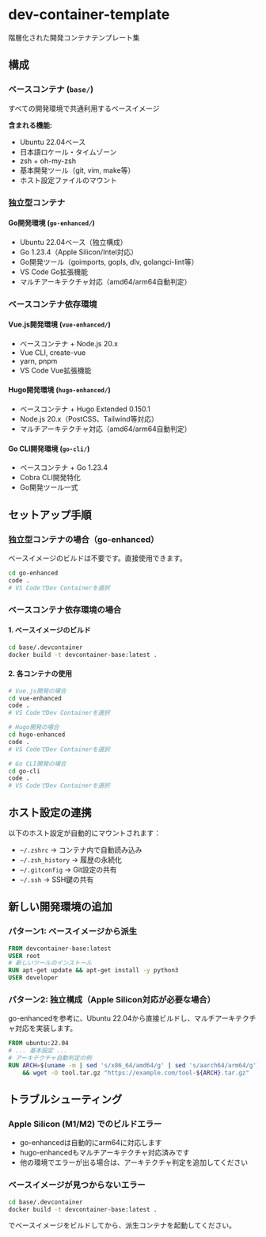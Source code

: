 # dev-container-template

階層化された開発コンテナテンプレート集

## 構成

### ベースコンテナ (`base/`)
すべての開発環境で共通利用するベースイメージ

**含まれる機能:**
- Ubuntu 22.04ベース
- 日本語ロケール・タイムゾーン
- zsh + oh-my-zsh
- 基本開発ツール（git, vim, make等）
- ホスト設定ファイルのマウント

### 独立型コンテナ

#### Go開発環境 (`go-enhanced/`)
- Ubuntu 22.04ベース（独立構成）
- Go 1.23.4（Apple Silicon/Intel対応）
- Go開発ツール（goimports, gopls, dlv, golangci-lint等）
- VS Code Go拡張機能
- マルチアーキテクチャ対応（amd64/arm64自動判定）

### ベースコンテナ依存環境

#### Vue.js開発環境 (`vue-enhanced/`)
- ベースコンテナ + Node.js 20.x
- Vue CLI, create-vue
- yarn, pnpm
- VS Code Vue拡張機能

#### Hugo開発環境 (`hugo-enhanced/`)
- ベースコンテナ + Hugo Extended 0.150.1
- Node.js 20.x（PostCSS、Tailwind等対応）
- マルチアーキテクチャ対応（amd64/arm64自動判定）

#### Go CLI開発環境 (`go-cli/`)
- ベースコンテナ + Go 1.23.4
- Cobra CLI開発特化
- Go開発ツール一式

## セットアップ手順

### 独立型コンテナの場合（go-enhanced）

ベースイメージのビルドは不要です。直接使用できます。

```bash
cd go-enhanced
code .
# VS CodeでDev Containerを選択
```

### ベースコンテナ依存環境の場合

#### 1. ベースイメージのビルド

```bash
cd base/.devcontainer
docker build -t devcontainer-base:latest .
```

#### 2. 各コンテナの使用

```bash
# Vue.js開発の場合
cd vue-enhanced
code .
# VS CodeでDev Containerを選択

# Hugo開発の場合
cd hugo-enhanced
code .
# VS CodeでDev Containerを選択

# Go CLI開発の場合
cd go-cli
code .
# VS CodeでDev Containerを選択
```

## ホスト設定の連携

以下のホスト設定が自動的にマウントされます：

- `~/.zshrc` → コンテナ内で自動読み込み
- `~/.zsh_history` → 履歴の永続化
- `~/.gitconfig` → Git設定の共有
- `~/.ssh` → SSH鍵の共有

## 新しい開発環境の追加

### パターン1: ベースイメージから派生

```dockerfile
FROM devcontainer-base:latest
USER root
# 新しいツールのインストール
RUN apt-get update && apt-get install -y python3
USER developer
```

### パターン2: 独立構成（Apple Silicon対応が必要な場合）

go-enhancedを参考に、Ubuntu 22.04から直接ビルドし、マルチアーキテクチャ対応を実装します。

```dockerfile
FROM ubuntu:22.04
# ... 基本設定 ...
# アーキテクチャ自動判定の例
RUN ARCH=$(uname -m | sed 's/x86_64/amd64/g' | sed 's/aarch64/arm64/g') \
    && wget -O tool.tar.gz "https://example.com/tool-${ARCH}.tar.gz"
```

## トラブルシューティング

### Apple Silicon (M1/M2) でのビルドエラー

- go-enhancedは自動的にarm64に対応します
- hugo-enhancedもマルチアーキテクチャ対応済みです
- 他の環境でエラーが出る場合は、アーキテクチャ判定を追加してください

### ベースイメージが見つからないエラー

```bash
cd base/.devcontainer
docker build -t devcontainer-base:latest .
```

でベースイメージをビルドしてから、派生コンテナを起動してください。